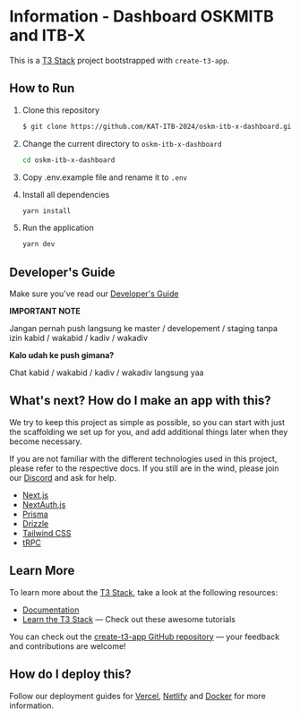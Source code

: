 # Information - Dashboard OSKMITB and ITB-X

This is a [T3 Stack](https://create.t3.gg/) project bootstrapped with `create-t3-app`.

## How to Run

1. Clone this repository

   ```sh
   $ git clone https://github.com/KAT-ITB-2024/oskm-itb-x-dashboard.git
   ```

2. Change the current directory to `oskm-itb-x-dashboard`

   ```sh
   cd oskm-itb-x-dashboard
   ```

3. Copy .env.example file and rename it to `.env`

4. Install all dependencies

   ```sh
   yarn install

   ```

5. Run the application

   ```sh
   yarn dev

   ```

## Developer's Guide

Make sure you've read our [Developer's Guide](https://docs.google.com/document/d/1NcUUiC448Lq71QNghIzzrK--7jbi2n4CG_1_37qQfNQ/edit?usp=sharing)

**IMPORTANT NOTE**

Jangan pernah push langsung ke master / developement / staging tanpa izin kabid / wakabid / kadiv / wakadiv

**Kalo udah ke push gimana?**

Chat kabid / wakabid / kadiv / wakadiv langsung yaa

## What's next? How do I make an app with this?

We try to keep this project as simple as possible, so you can start with just the scaffolding we set up for you, and add additional things later when they become necessary.

If you are not familiar with the different technologies used in this project, please refer to the respective docs. If you still are in the wind, please join our [Discord](https://t3.gg/discord) and ask for help.

- [Next.js](https://nextjs.org)
- [NextAuth.js](https://next-auth.js.org)
- [Prisma](https://prisma.io)
- [Drizzle](https://orm.drizzle.team)
- [Tailwind CSS](https://tailwindcss.com)
- [tRPC](https://trpc.io)

## Learn More

To learn more about the [T3 Stack](https://create.t3.gg/), take a look at the following resources:

- [Documentation](https://create.t3.gg/)
- [Learn the T3 Stack](https://create.t3.gg/en/faq#what-learning-resources-are-currently-available) — Check out these awesome tutorials

You can check out the [create-t3-app GitHub repository](https://github.com/t3-oss/create-t3-app) — your feedback and contributions are welcome!

## How do I deploy this?

Follow our deployment guides for [Vercel](https://create.t3.gg/en/deployment/vercel), [Netlify](https://create.t3.gg/en/deployment/netlify) and [Docker](https://create.t3.gg/en/deployment/docker) for more information.
